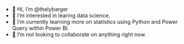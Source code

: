 - 👋 Hi, I’m @thelybarger
- 👀 I’m interested in learing data science.  
- 🌱 I’m currently learning more on statistics using Python and Power Query within Power BI. 
- 💞️ I’m not looking to collaborate on anything right now.

<!---
thelybarger/thelybarger is a ✨ special ✨ repository because its `README.md` (this file) appears on your GitHub profile.
You can click the Preview link to take a look at your changes.
--->
